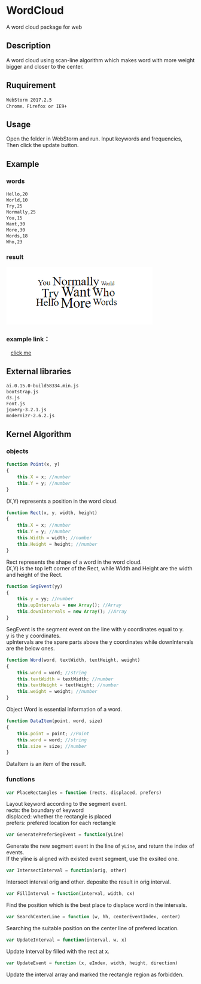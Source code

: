 # WordCloud
A word cloud package for web
## Description
A word cloud using scan-line algorithm which makes word with more weight bigger and closer to the center.
## Ruquirement
    WebStorm 2017.2.5
    Chrome、Firefox or IE9+
## Usage
Open the folder in WebStorm and run. Input keywords and frequencies, Then click the update button.
## Example
  ### words
    Hello,20
    World,10
    Try,25
    Normally,25
    You,15
    Want,30
    More,30
    Words,18
    Who,23
  ### result
![image](https://github.com/thu-vis/WordCloud/blob/master/example_result.png)

  ### example link：
    [click me](https://whwang1996.github.io/WordCloud/)
## External libraries
    ai.0.15.0-build58334.min.js
    bootstrap.js
    d3.js
    Font.js
    jquery-3.2.1.js
    modernizr-2.6.2.js
## Kernel Algorithm
  ### objects
```javascript
function Point(x, y)
{
    this.X = x; //number
    this.Y = y; //number
}
```
(X,Y) represents a position in the word cloud.
```javascript
function Rect(x, y, width, height)
{
    this.X = x; //number
    this.Y = y; //number
    this.Width = width; //number
    this.Height = height; //number
}
```
Rect represents the shape of a word in the word cloud.  
(X,Y) is the top left corner of the Rect, while Width and Height are the width and height of the Rect.  
```javascript
function SegEvent(yy)
{
    this.y = yy; //number
    this.upIntervals = new Array(); //Array
    this.downIntervals = new Array(); //Array
}
```
SegEvent is the segment event on the line with y coordinates equal to y.  
y is the y coordinates.  
upIntervals are the spare parts above the y coordinates while downIntervals are the below ones.  
```javascript
function Word(word, textWidth, textHeight, weight)
{
    this.word = word; //string
    this.textWidth = textWidth; //number
    this.textHeight = textHeight; //number
    this.weight = weight; //number
}
```
Object Word is essential information of a word.  
```javascript
function DataItem(point, word, size)
{
    this.point = point; //Point
    this.word = word; //string
    this.size = size; //number
}
```
DataItem is an item of the result.  
  ### functions
```javascript
var PlaceRectangles = function (rects, displaced, prefers)
```
Layout keyword according to the segment event.  
rects: the boundary of keyword  
displaced: whether the rectangle is placed  
prefers: prefered location for each rectangle  
```javascript
var GeneratePreferSegEvent = function(yLine)
```
Generate the new segment event in the line of <code>yLine</code>, and return the index of events.  
If the yline is aligned with existed event segment, use the exsited one.  
```javascript
var IntersectInterval = function(orig, other)
```
Intersect interval orig and other. deposite the result in orig interval.  
```javascript
var FillInterval = function(interval, width, cx)
```
Find the position which is the best place to displace word in the intervals.  
```javascript
var SearchCenterLine = function (w, hh, centerEventIndex, center)
```
Searching the suitable position on the center line of prefered location.  
```javascript
var UpdateInterval = function(interval, w, x)
```
Update Interval by filled with the rect at x.  
```javascript
var UpdateEvent = function (x, eIndex, width, height, direction)
```
Update the interval array and marked the rectangle region as forbidden.  

    
